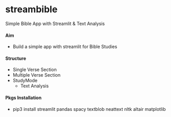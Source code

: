 # streambible
Simple Bible App with Streamlit &amp; Text Analysis


#### Aim
+ Build a simple app with streamlit for Bible Studies

#### Structure
+ Single Verse Section
+ Multiple Verse Section
+ StudyMode
	- Text Analysis

#### Pkgs Installation
+ pip3 install streamlit pandas spacy textblob neattext nltk altair matplotlib
